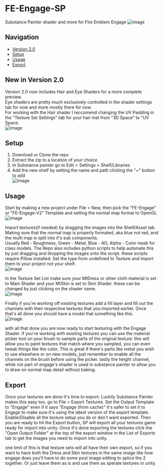 # FE-Engage-SP
Substance Painter shader and more for Fire Emblem Engage
![image](https://github.com/user-attachments/assets/7be87b00-7872-49e1-bc19-1b2da569ec25)


## Navigation
- [Version 2.0](#new-in-version-20)
- [Setup](#setup)
- [Usage](#usage)
- [Export](#export)

## New in Version 2.0
Version 2.0 now includes Hair and Eye Shaders for a more complete preview.  
Eye shaders are pretty much exclusively controlled in the shader settings tab for now and more mostly there for now.   
For working with the Hair shader I reccomend changing the UV Padding in the "Texture Set Settings" tab for your hair mat from "3D Space" to "UV Space.  
![image](https://github.com/user-attachments/assets/bfa64107-d542-4b90-ac8b-f4d52b52a0a7)

## Setup
1. Download or Clone the repo
2. Extract the zip to a location of your choice
3. In Substance painter go to Edit > Settings > Shelf/Libraries
4. Add the new shelf by setting the name and path clicking the "+" button to add  
![image](https://github.com/user-attachments/assets/7945a84e-aa7b-429d-8808-cec15d123677)

## Usage
Start by making a new project under File > New, then pick the "FE-Engage" or "FE-Engage-V2" Template and setting the normal map format to OpenGL  
![image](https://github.com/user-attachments/assets/2403e4f7-6dbf-4ee5-a5ec-ac959dbe002c)  

Import textures(if needed) by dragging the images into the Shelf/Asset tab. Making sure that the normal map is properly formated, aka blue not red, and the multi map is split into it's sub components.  
Usually Red - Roughness, Green - Metal, Blue - AO, Alpha - Color mask for class models. The Repo also includes python scripts to help automate this by just dragging and dropping the images onto the script.
these scripts require Pillow installed. Set the type from undefined to Texture and import them to your project not your shelf.  
![image](https://github.com/user-attachments/assets/504b69c2-ecdf-463e-be87-8bb1e58df2ff)

In the Texture Set List make sure your MtDress or other cloth material is set to Main Shader and your MtSkin is set to Skin Shader. these can be changed by just clicking on the shader name.  
![image](https://github.com/user-attachments/assets/0f5d44c7-46b8-422b-be46-2eb9383af71f)

Finally if you're working off existing textures add a fill layer and fill out the channels with their respective textures that you imported earlier. Once that's all done you should have a model that something like this.  
![image](https://github.com/user-attachments/assets/050a0512-500d-442b-ae4f-25bd149ef739)

with all that done you are now ready to start texturing with the Engage Shader. if you're working with existing textures you can use the material picker tool on your brush to sample parts of the original texture.
this will allow you to paint textures that match where you sampled, you can even tweak things like the color. This is great if there's parts like metal you wish to use elsewhere or on new models, just remember to 
enable all the channels on the brush before using the picker. lastly the height channel, while not part of engage's shader is used in substance painter to allow you to draw on normal map detail without baking.

## Export
Once your textures are done it's time to export. Luckily Substance Painter makes this easy too. go to File > Export Textures. Set the Output Template to "Engage" even if it says "Engage (from cache)" it's safer to set 
it to Engage to make sure it's using the latest version of the export template. Enable/Disable all the texture setup you do or don't want exported. Then you are ready to hit the Export button, SP will export all your textures 
game ready for import into unity. Once it's done exporting the textures click the "Open Output Folder" at the top of the export window in the List of Exports tab to get the images you need to import into unity.

one limit of this is that texture sets will all have their own export, so if you want to have both the Dress and Skin textures in the same image like how engage does you'll have to do some post image editing to splice the 2 together.
Or just leave them as is and use them as sperate textures in unity.
